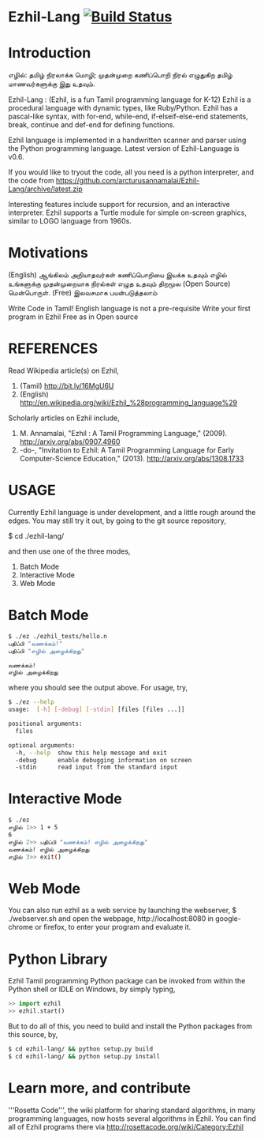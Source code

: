 Ezhil-Lang [![Build Status](https://travis-ci.org/arcturusannamalai/Ezhil-Lang.png)](https://travis-ci.org/arcturusannamalai/Ezhil-Lang)
==========

Introduction
============

எழில்: தமிழ் நிரலாக்க மொழி; முதன்முறை கணிப்பொறி நிரல் எழுதுகிற தமிழ் மாணவர்களுக்கு இது உதவும்.

Ezhil-Lang : (Ezhil, is a fun Tamil programming language for K-12)
Ezhil is a procedural language with dynamic types,
like Ruby/Python. Ezhil has a pascal-like syntax,
with for-end, while-end, if-elseif-else-end statements,
break, continue and def-end for defining functions.

Ezhil language is implemented in a handwritten scanner
and parser using the Python programming language. Latest version of Ezhil-Language is v0.6.

If you would like to tryout the code, all you need
is a python interpreter, and the code from 
https://github.com/arcturusannamalai/Ezhil-Lang/archive/latest.zip

Interesting features include support for recursion,
and an interactive interpreter. Ezhil supports a Turtle module
for simple on-screen graphics, similar to LOGO language from 1960s.

Motivations
===========
(English) ஆங்கிலம் அறியாதவர்கள் கணிப்பொறியை இயக்க உதவும் 
எழில் உங்களுக்கு முதன்முறையாக நிரல்கள் எழுத உதவும் 
திறமூல (Open Source) மென்பொருள். 
(Free) இலவசமாக பயன்படுத்தலாம் 

Write Code in Tamil!
English language is not a pre-requisite
Write your first program in Ezhil
Free as in Open source

REFERENCES
==========
Read Wikipedia article(s) on Ezhil,

1. (Tamil) http://bit.ly/16MgU6U
2. (English) http://en.wikipedia.org/wiki/Ezhil_%28programming_language%29

Scholarly articles on Ezhil include,

1. M. Annamalai, "Ezhil : A Tamil Programming Language," (2009). http://arxiv.org/abs/0907.4960
2. -do-, "Invitation to Ezhil: A Tamil Programming Language for Early Computer-Science Education," (2013). http://arxiv.org/abs/1308.1733


USAGE
=====

Currently Ezhil language is under development, and a little rough around the
edges. You may still try it out, by going to the git source repository,

$ cd ./ezhil-lang/

and then use one of the three modes,

1. Batch Mode
2. Interactive Mode
3. Web Mode

Batch Mode
==========
```bash
$ ./ez ./ezhil_tests/hello.n 
பதிப்பி "வணக்கம்!"
பதிப்பி "எழில் அழைக்கிறது"

வணக்கம்!
எழில் அழைக்கிறது
```

where you should see the output above. For usage, try,
```bash
$ ./ez --help
usage:  [-h] [-debug] [-stdin] [files [files ...]]

positional arguments:
  files

optional arguments:
  -h, --help  show this help message and exit
  -debug      enable debugging information on screen
  -stdin      read input from the standard input
```

Interactive Mode
================
```bash
$ ./ez
எழில் 1>> 1 + 5
6
எழில் 2>> பதிப்பி "வணக்கம்! எழில் அழைக்கிறது"
வணக்கம்! எழில் அழைக்கிறது
எழில் 3>> exit()
```

Web Mode
========
You can also run ezhil as a web service by launching the webserver,
$ ./webserver.sh
and open the webpage, http://localhost:8080 in google-chrome or firefox,
to enter your program and evaluate it.

Python Library
==============
Ezhil Tamil programming Python package can be invoked from within the Python shell or IDLE on Windows, by simply typing,
```python
>> import ezhil
>> ezhil.start()
```

But to do all of this, you need to build and install the Python packages from this source, by,
```bash
$ cd ezhil-lang/ && python setup.py build
$ cd ezhil-lang/ && python setup.py install
```

Learn more, and contribute 
==========================
'''Rosetta Code''', the wiki platform for sharing standard algorithms, in
many programming languages, now hosts several algorithms in Ezhil.
You can find all of Ezhil programs there via http://rosettacode.org/wiki/Category:Ezhil
